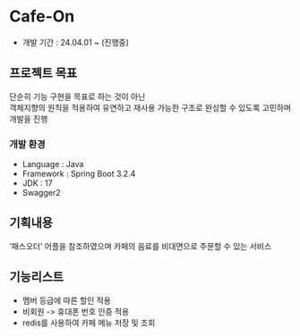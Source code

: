 # Cafe-On
- 개발 기간 : 24.04.01 ~ (진행중)

## 프로젝트 목표
단순히 기능 구현을 목표로 하는 것이 아닌  
객체지향의 원칙을 적용하여 유연하고 재사용 가능한 구조로 완성할 수 있도록 고민하며 개발을 진행

### 개발 환경
- Language : Java
- Framework : Spring Boot 3.2.4
- JDK : 17
- Swagger2
 
## 기획내용
‘패스오더’ 어플을 참조하였으며 카페의 음료를 비대면으로 주문할 수 있는 서비스

## 기능리스트

- 멤버 등급에 따른 할인 적용
- 비회원 -> 휴대폰 번호 인증 적용
- redis를 사용하여 카페 메뉴 저장 및 조회 


